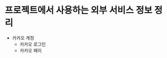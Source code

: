 # 프로젝트에서 사용하는 외부 서비스 정보 정리
<!--프로젝트에 활용된 외부 서비스 가입 및 활용에 필요한 정보 목록-->

- 카카오 계정
    - 카카오 로그인
    - 카카오 페이

